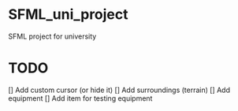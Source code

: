 # SFML_uni_project
SFML project for university

# TODO

[] Add custom cursor (or hide it)
[] Add surroundings (terrain)
[] Add equipment
[] Add item for testing equipment
